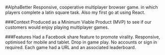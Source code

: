 #AlphaBetter
Responsive, cooperative multiplayer browser game. in which players complete a latin square task. Also my first go at using React.

###Context
Produced as a Minimum Viable Product (MVP) to see if our customers would enjoy playing multiplayer games.

###Features
Had a Facebook share feature to promote virality.
Responsive, optimised for mobile and tablet.
Drop in game play. No accounts or sign in required.
Each game had a URL and an associated leaderboard.

